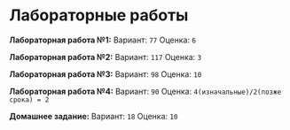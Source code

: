 # Лабораторные работы

**Лабораторная работа №1:**
Вариант: `77`
Оценка: `6`

**Лабораторная работа №2:**
Вариант: `117`
Оценка: `3`

**Лабораторная работа №3:**
Вариант: `98`
Оценка: `10`

**Лабораторная работа №4:**
Вариант: `90`
Оценка: `4(изначальные)/2(позже срока) = 2`

**Домашнее задание:**
Вариант: `18`
Оценка: `10`
